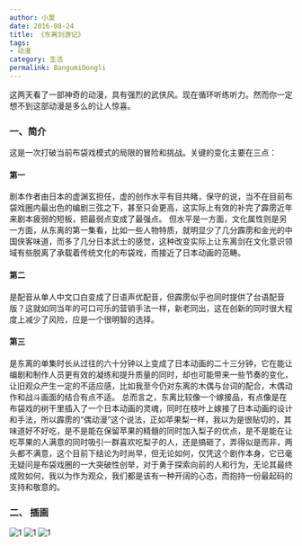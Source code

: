 ```yaml
---
author: 小莫
date: 2016-08-24
title: 《东离剑游记》
tags:
- 动漫
category: 生活
permalink: BangumiDongli
---
```

这两天看了一部神奇的动漫，具有强烈的武侠风。现在循环听练听力。然而你一定想不到这部动漫是多么的让人惊喜。
<!-- more -->

### 一、简介
这是一次打破当前布袋戏模式的局限的冒险和挑战。关键的变化主要在三点：
#### 第一
剧本作者由日本的虚渊玄担任，虚的创作水平有目共睹，保守的说，当不在目前布袋戏圈内最出色的编剧三弦之下，甚至只会更高，这实际上有效的补完了霹雳近年来剧本疲弱的短板，把最弱点变成了最强点。
但水平是一方面，文化属性则是另一方面，从东离的第一集看，比如一些人物特质，就明显少了几分霹雳和金光的中国侠客味道，而多了几分日本武士的感觉，这种改变实际上让东离剑在文化意识领域有些脱离了承载着传统文化的布袋戏，而接近了日本动画的范畴。
#### 第二
是配音从单人中文口白变成了日语声优配音，但霹雳似乎也同时提供了台语配音版？这就如同当年的可口可乐的营销手法一样，新老同出，这在创新的同时很大程度上减少了风险，应是一个很明智的选择。
#### 第三
是东离的单集时长从过往的六十分钟以上变成了日本动画的二十三分钟，它在能让编剧和制作人员更有效的凝练和提升质量的同时，却也可能带来一些节奏的变化，让旧观众产生一定的不适应感，比如我至今仍对东离的木偶与台词的配合，木偶动作和战斗画面的结合有点不适。
总而言之，东离比较像一个嫁接品，有点像是在布袋戏的树干里插入了一个日本动画的灵魂，同时在枝叶上嫁接了日本动画的设计和手法，所以霹雳的“偶动漫”这个说法，正如苹果梨一样，我以为是很贴切的，其味道好不好吃，是不是能在保留苹果的精髓的同时加入梨子的优点，是不是能在让吃苹果的人满意的同时吸引一群喜欢吃梨子的人，还是搞砸了，弄得似是而非，两头都不满意，这个目前下结论为时尚早，但无论如何，仅凭这个剧作本身，它已毫无疑问是布袋戏圈的一大突破性创举，对于勇于探索向前的人和行为，无论其最终成败如何，我以为作为观众，我们都是该有一种开阔的心态，而抱持一份最起码的支持和敬意的。

### 二、 插画

![1](http://xiaomo.info/images/dongli1.jpg)
![1](http://xiaomo.info/images/dongli2.jpg)
![1](http://xiaomo.info/images/dongli3.jpg)
